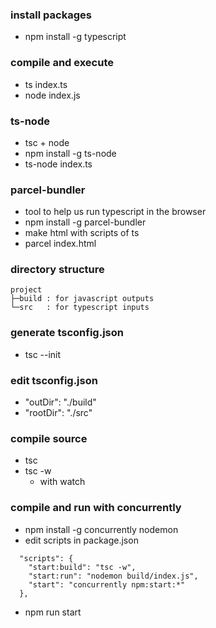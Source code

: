 ### install packages
  - npm install -g typescript

### compile and execute
  - ts index.ts
  - node index.js 

### ts-node
  - tsc + node
  - npm install -g ts-node
  - ts-node index.ts

### parcel-bundler
  - tool to help us run typescript in the browser
  - npm install -g parcel-bundler
  - make html with scripts of ts
  - parcel index.html

### directory structure
```
project
├─build : for javascript outputs
└─src   : for typescript inputs
```

### generate tsconfig.json
  - tsc --init

### edit tsconfig.json
  - "outDir": "./build"
  - "rootDir": "./src"

### compile source
  - tsc
  - tsc -w
    - with watch

### compile and run with concurrently
  - npm install -g concurrently nodemon
  - edit scripts in package.json
```
  "scripts": {
    "start:build": "tsc -w",
    "start:run": "nodemon build/index.js",
    "start": "concurrently npm:start:*"
  },
```
  - npm run start